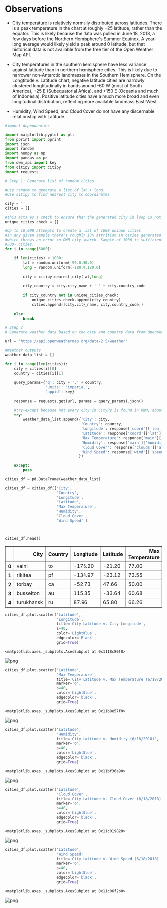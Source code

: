 # Observations

* City temperature is relatively normally distributed across latitudes. There is a peak temperature in the chart at roughly +25 latitude, rather than the equator. This is likely because the data was pulled in June 18, 2018, a few days before the Northern Hemisphere's Summer Equinox. A year-long average would likely yield a peak around 0 latitude, but that historical data is not available from the free tier of the Open Weather Map API.

* City temperatures in the southern hemisphere have less variance against latitude than in northern hemisphere cities. This is likely due to narrower non-Antarctic landmasses in the Southern Hemisphere. On the Longtitude v. Latitude chart, negative latitude cities are narrowly clustered longtitudinally in bands around -60 W (most of South America), +25 E (Subequatorial Africa), and +150 E (Oceania and much of Indonesia). Positive latitude cities have a much more broad and even longitudinal distribution, reflecting more available landmass East-West.

* Humidity, Wind Speed, and Cloud Cover do not have any discernable relationship with Latitude.

```python
#import dependencies

import matplotlib.pyplot as plt
from pprint import pprint
import json
import random
import numpy as np
import pandas as pd
from owm_api import key
from citipy import citipy
import requests
```


```python
# Step 1: Generate list of random cities

#Use random to generate a list of lat + long.
#Use citipy to find nearest city to coordinates

city = ''
cities = []

#this acts as a check to ensure that the generated city in loop is not a repeat
unique_cities_check = []

#Up to 10,000 attempts to create a list of 1000 unique cities
#In any given sample there's roughly 13% attrition in cities generated by CitiPy 
#which throws an error in OWM city search. Sample of 1000 is sufficient to confidently clear
#500+ cities.
for i in range(5000):

    if len(cities) < 1000:
        lat = random.uniform(-90.0,90.0)
        long = random.uniform(-180.0,180.0)
        
        city = citipy.nearest_city(lat,long)
        
        city_country = city.city_name + ' ' + city.country_code
        
        if city_country not in unique_cities_check:
            unique_cities_check.append(city_country)
            cities.append([city.city_name, city.country_code])
            
    else:
        break
```


```python
# Step 2
# Generate weather data based on the city and country data from OpenWeatherMap API

url = 'https://api.openweathermap.org/data/2.5/weather'

#Weather outputs
weather_data_list = []

for i in range(len(cities)):
    city = cities[i][0]
    country = cities[i][1]
        
    query_params={'q': city + ',' + country,
                  'units': 'imperial',
                  'appid': key}
    
    response = requests.get(url, params = query_params).json()

    #try-except because not every city in CityPy is found in OWM, about 13% attrition
    try:
        weather_data_list.append({'City': city,
                                  'Country': country,
                                  'Longitude': response['coord']['lon'], 
                                  'Latitude': response['coord']['lat'],
                                  'Max Temperature': response['main']['temp_max'],
                                  'Humidity': response['main']['humidity'],
                                  'Cloud Cover': response['clouds']['all'],
                                  'Wind Speed': response['wind']['speed']
                                 })
        
    except:
        pass
```


```python
cities_df = pd.DataFrame(weather_data_list)

cities_df = cities_df[['City',
                       'Country',
                       'Longitude',
                       'Latitude',
                       'Max Temperature',
                       'Humidity',
                       'Cloud Cover',
                       'Wind Speed']]



cities_df.head()
```




<div>
<style scoped>
    .dataframe tbody tr th:only-of-type {
        vertical-align: middle;
    }

    .dataframe tbody tr th {
        vertical-align: top;
    }

    .dataframe thead th {
        text-align: right;
    }
</style>
<table border="1" class="dataframe">
  <thead>
    <tr style="text-align: right;">
      <th></th>
      <th>City</th>
      <th>Country</th>
      <th>Longitude</th>
      <th>Latitude</th>
      <th>Max Temperature</th>
      <th>Humidity</th>
      <th>Cloud Cover</th>
      <th>Wind Speed</th>
    </tr>
  </thead>
  <tbody>
    <tr>
      <th>0</th>
      <td>vaini</td>
      <td>to</td>
      <td>-175.20</td>
      <td>-21.20</td>
      <td>77.00</td>
      <td>78</td>
      <td>75</td>
      <td>10.29</td>
    </tr>
    <tr>
      <th>1</th>
      <td>rikitea</td>
      <td>pf</td>
      <td>-134.97</td>
      <td>-23.12</td>
      <td>73.55</td>
      <td>100</td>
      <td>92</td>
      <td>24.99</td>
    </tr>
    <tr>
      <th>2</th>
      <td>torbay</td>
      <td>ca</td>
      <td>-52.73</td>
      <td>47.66</td>
      <td>50.00</td>
      <td>87</td>
      <td>90</td>
      <td>14.99</td>
    </tr>
    <tr>
      <th>3</th>
      <td>busselton</td>
      <td>au</td>
      <td>115.35</td>
      <td>-33.64</td>
      <td>60.68</td>
      <td>100</td>
      <td>92</td>
      <td>19.28</td>
    </tr>
    <tr>
      <th>4</th>
      <td>turukhansk</td>
      <td>ru</td>
      <td>87.96</td>
      <td>65.80</td>
      <td>66.26</td>
      <td>77</td>
      <td>12</td>
      <td>4.52</td>
    </tr>
  </tbody>
</table>
</div>




```python
cities_df.plot.scatter('Latitude', 
                       'Longitude',
                       title='City Latitude v. City Longitude',
                       s=40,
                       color='LightBlue',
                       edgecolor='Black',
                       grid=True) 

```




    <matplotlib.axes._subplots.AxesSubplot at 0x1118c80f0>




![png](output1_LatLong.png)



```python
cities_df.plot.scatter('Latitude', 
                       'Max Temperature', 
                       title='City Latitude v. Max Temperature (6/18/2018)', 
                       marker='o', 
                       s=40, 
                       color='LightBlue', 
                       edgecolor='black', 
                       grid=True)
```




    <matplotlib.axes._subplots.AxesSubplot at 0x11b8e57f0>




![png](output2_LatTemp.png)



```python
cities_df.plot.scatter('Latitude', 
                       'Humidity', 
                       title='City Latitude v. Humidity (6/18/2018)', 
                       marker='o', 
                       s=40, 
                       color='LightBlue', 
                       edgecolor='black', 
                       grid=True)
```




    <matplotlib.axes._subplots.AxesSubplot at 0x11bf36a90>




![png](output3_LatHumid.png)



```python
cities_df.plot.scatter('Latitude', 
                       'Cloud Cover', 
                       title='City Latitude v. Cloud Cover (6/18/2018)', 
                       marker='o', 
                       s=40, 
                       color='LightBlue', 
                       edgecolor='black', 
                       grid=True)
```




    <matplotlib.axes._subplots.AxesSubplot at 0x11c019828>




![png](output4_LatCloud.png)



```python
cities_df.plot.scatter('Latitude', 
                       'Wind Speed', 
                       title='City Latitude v. Wind Speed (6/18/2018)', 
                       marker='o', 
                       s=40, 
                       color='LightBlue', 
                       edgecolor='black', 
                       grid=True)
```




    <matplotlib.axes._subplots.AxesSubplot at 0x11c06f2b0>




![png](output5_LatWind.png)

